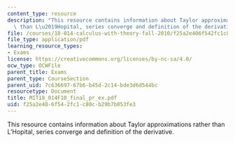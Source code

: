 ```yaml
---
content_type: resource
description: "This resource contains information about Taylor approximations rather\
  \ than L\u2019Hopital, series converge and definition of the derivative."
file: /courses/18-014-calculus-with-theory-fall-2010/f25a2e406f542fc1c80cb29b7b053fe3_MIT18_014F10_final_pr_ex.pdf
file_type: application/pdf
learning_resource_types:
- Exams
license: https://creativecommons.org/licenses/by-nc-sa/4.0/
ocw_type: OCWFile
parent_title: Exams
parent_type: CourseSection
parent_uid: 7c636697-67b6-b45d-2c14-bde3d6d544bc
resourcetype: Document
title: MIT18_014F10_final_pr_ex.pdf
uid: f25a2e40-6f54-2fc1-c80c-b29b7b053fe3
---
```

This resource contains information about Taylor approximations rather than L’Hopital, series converge and definition of the derivative.